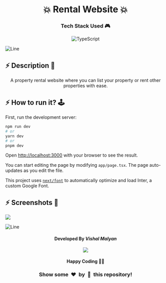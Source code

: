<h1 align='center'><b>💥 Rental Website 💥</b></h1>

<!-- -------------------------------------------------------------------------------------------------------------- -->

<h3 align='center'>Tech Stack Used 🎮</h3>

<div align='center'>
  <img alt="TypeScript" src="https://img.shields.io/badge/typescipt-darkblue?style=for-the-badge&logo=typescript&logoColor=white">
</div>


![Line](https://github.com/Avdhesh-Varshney/WebMasterLog/assets/114330097/4b78510f-a941-45f8-a9d5-80ed0705e847)

<!-- -------------------------------------------------------------------------------------------------------------- -->

## :zap: Description 📃

<div align='center'>
    <p>A property rental website where you can list your property or rent other properties with ease. </p>
</div>

<!-- -------------------------------------------------------------------------------------------------------------- -->

## :zap: How to run it? 🕹️

First, run the development server:

```bash
npm run dev
# or
yarn dev
# or
pnpm dev
```

Open [http://localhost:3000](http://localhost:3000) with your browser to see the result.

You can start editing the page by modifying `app/page.tsx`. The page auto-updates as you edit the file.

This project uses [`next/font`](https://nextjs.org/docs/basic-features/font-optimization) to automatically optimize and load Inter, a custom Google Font.

<!-- -------------------------------------------------------------------------------------------------------------- -->

## :zap: Screenshots 📸
<!-- add the screenshot of the project (Mandatory) -->

<img src='./Countdown-Timer.webp'>


![Line](https://github.com/Avdhesh-Varshney/WebMasterLog/assets/114330097/4b78510f-a941-45f8-a9d5-80ed0705e847)

<!-- -------------------------------------------------------------------------------------------------------------- -->

<h4 align='center'>Developed By <b><i>Vishal Malyan</i></b></h4>
<p align='center'>
  <a href='https://github.com/Aditijainnn'>
    <img src='https://img.shields.io/badge/github-%23121011.svg?style=for-the-badge&logo=github&logoColor=white' />
  </a>
</p>

<h4 align='center'>Happy Coding 🧑‍💻</h4>

<h3 align="center">Show some &nbsp;❤️&nbsp; by &nbsp;🌟&nbsp; this repository!</h3>

